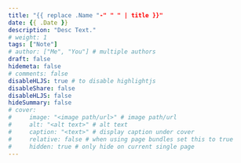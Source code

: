 ```yaml
---
title: "{{ replace .Name "-" " " | title }}"
date: {{ .Date }}
description: "Desc Text."
# weight: 1
tags: ["Note"]
# author: ["Me", "You"] # multiple authors
draft: false
hidemeta: false
# comments: false
disableHLJS: true # to disable highlightjs
disableShare: false
disableHLJS: false
hideSummary: false
# cover:
#     image: "<image path/url>" # image path/url
#     alt: "<alt text>" # alt text
#     caption: "<text>" # display caption under cover
#     relative: false # when using page bundles set this to true
#     hidden: true # only hide on current single page
---
```

